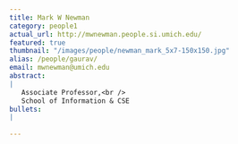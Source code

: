 ```yaml
---
title: Mark W Newman
category: people1
actual_url: http://mwnewman.people.si.umich.edu/
featured: true
thumbnail: "/images/people/newman_mark_5x7-150x150.jpg"
alias: /people/gaurav/
email: mwnewman@umich.edu
abstract:
|
   Associate Professor,<br />
   School of Information & CSE
bullets:
|
    
---
```

